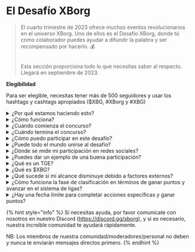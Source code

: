 # El Desafío XBorg

> El cuarto trimestre de 2023 ofrece muchos eventos revolucionarios en el universo XBorg. Uno de ellos es el Desafío XBorg, donde tú como colaborador puedes ayudar a difundir la palabra y ser recompensado por hacerlo. 💰
>
> \
> Esta sección proporciona todo lo que necesitas saber al respecto. \
> Llegará en septiembre de 2023.



**Elegibilidad**

Para ser elegible, necesitas tener más de 500 seguidores y usar los hashtags y cashtags apropiados ($XBG, #XBorg y #XBG)

<details>

<summary>¿Por qué estamos haciendo esto?</summary>

Nuestro objetivo es crear conciencia sobre XBorg mientras mostramos nuestra fantástica comunidad, productos y token. Organizar un concurso es nuestro método elegido para fomentar una experiencia agradable y colaborativa.

</details>

<details>

<summary>¿Cómo funciona?</summary>

Participa activamente siguiendo las [reglas](rules-test.md) y siguiendo las mejores prácticas (enlace a las mejores prácticas). Acumularás puntos basados en el impacto de tu participación, y cuanto más hábilmente lo logres, mayores serán las recompensas que tanto tú como tu liga pueden obtener.

</details>

<details>

<summary>¿Cuándo comienza el concurso?</summary>

El concurso está planeado para comenzar el 1 de septiembre o el 30 de septiembre de 2023, según nuestro progreso.

</details>

<details>

<summary>¿Cuándo termina el concurso?</summary>

El concurso concluirá dos semanas después del Evento de Generación de Tokens ([TGE](./#what-is-a-tge)), cuya fecha específica se comunicará más adelante.

</details>

<details>

<summary>¿Cómo puedo participar en este desafío?</summary>

Una vez que cumplas con el requisito de tener más de 500 seguidores en Twitter, se te asignarán puntos basados en tu Rango de Participación de Influencers de XBorg en LunarCrush. Recuerda incluir #XBorg, $XBG o #XBG en tus tweets para un reconocimiento preciso.

</details>

<details>

<summary>¿Puede todo el mundo unirse al desafío?</summary>

El desafío está abierto para todos, pero tus puntos solo se contarán si tienes un mínimo de 500 seguidores en Twitter.

</details>

<details>

<summary>¿Dónde se mide mi participación en redes sociales?</summary>

LunarCrush obtiene datos directamente de Twitter, lo que nos permite extraer y analizar esta información. En consecuencia, nos enfocamos exclusivamente en medir tu participación en Twitter. Ten en cuenta que no se tienen en cuenta las interacciones en otras plataformas sociales. Para obtener más información, visita [https://lunarcrush.com/faq.](https://lunarcrush.com/faq.)

</details>

<details>

<summary>¿Puedes dar un ejemplo de una buena participación?</summary>

Una participación efectiva implica crear contenido cautivador utilizando hashtags, cashtags y emojis. Para obtener más orientación, puedes consultar nuestra completa guía de mejores prácticas: {ENLACE}

</details>

<details>

<summary>¿Qué es un TGE?</summary>

TGE significa "Evento de Generación de Tokens", un término utilizado principalmente en los sectores de blockchain y criptomonedas.

**¿Qué sucede durante un TGE?**

Un TGE implica la creación y distribución de una nueva criptomoneda o token a participantes tempranos, generalmente para recaudar fondos para un nuevo proyecto. Este proceso implica que la empresa u organización emisora ​​asigne un número determinado de tokens a los seguidores o inversores iniciales.

**¿En qué se diferencia un TGE de una ICO?**

Si bien tanto los TGE como las ICO (Ofertas Iniciales de Monedas) son métodos para recaudar fondos utilizando tokens, los términos a veces se usan indistintamente. Sin embargo, los expertos de la industria a menudo prefieren "TGE" porque destaca la generación y distribución de tokens, en lugar del aspecto de "oferta" o venta.

</details>

<details>

<summary>¿Qué es $XBG?</summary>

[$XBG](../../06-or-token/xbg.md) es un token digital vinculado al proyecto XBorg.

</details>

<details>

<summary>¿Qué sucede si mi alcance disminuye debido a factores externos?</summary>

Si no mantienes o aumentas la participación, tu rango de influencer disminuirá, lo que resultará en menos puntos diarios. Sin embargo, los puntos que ya hayas ganado no se perderán.

</details>

<details>

<summary>¿Cómo funciona la fase de clasificación en términos de ganar puntos y avanzar en el sistema de ligas?</summary>

Durante las fases de clasificación, los participantes acumulan puntos diarios y ascienden en la clasificación. Conservaremos una instantánea final de la clasificación tanto de la Fase de Clasificación 1 como de la Fase de Clasificación 2. A partir de esto, según el número total de participantes y el éxito de los objetivos colectivos, se abrirán plazas en varias Ligas. Los mejores participantes de cada fase de clasificación recibirán invitaciones para unirse a la liga más adecuada según su nivel de habilidad.

A través de estas ligas, comenzará la temporada inaugural, trayendo consigo recompensas demasiado tentadoras para ignorar. Esto marca el verdadero comienzo del juego. Más allá de las recompensas sustanciales, la clasificación debería ser un objetivo primordial para muchos durante las fases de clasificación.

</details>

<details>

<summary>¿Hay una fecha límite para completar acciones específicas y ganar puntos?</summary>

Sí, hay fechas límite para ganar puntos según las etapas del juego. Hay dos fases de clasificación, seguidas del lanzamiento de las [ligas](scoring-test/leagues-test.md). Durante cada fase, los participantes tienen hasta el final para acumular la máxima cantidad de puntos y asegurar su posición en la [clasificación](scoring-test/leaderboard-test.md). Una vez que se lanzan las ligas, el juego funciona en base a temporadas.

Además, los puntos se ganan diariamente y los datos se extraen de la API de [LunarCrush](scoring-test/lunarcrush-test.md) cada noche antes de la medianoche para calcular los puntos. Debido a la responsabilidad técnica, algunos datos pueden tardar hasta 48 horas en reflejarse en la [clasificación](scoring-test/leaderboard-test.md).

</details>

{% hint style="info" %}
Si necesitas ayuda, por favor comunícate con nosotros en nuestro Discord (https://discord.gg/xborg), y si es necesario, nuestra increíble comunidad te ayudará rápidamente.

NB: Los miembros de nuestra comunidad/moderadores/personal no deben y nunca te enviarán mensajes directos primero.
{% endhint %}